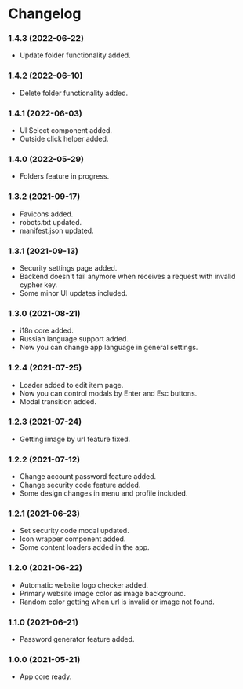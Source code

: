 Changelog
=========

### 1.4.3 (2022-06-22)
* Update folder functionality added.

### 1.4.2 (2022-06-10)
* Delete folder functionality added.


### 1.4.1 (2022-06-03)
* UI Select component added.
* Outside click helper added.


### 1.4.0 (2022-05-29)
* Folders feature in progress.


### 1.3.2 (2021-09-17)
* Favicons added.
* robots.txt updated.
* manifest.json updated.


### 1.3.1 (2021-09-13)
* Security settings page added.
* Backend doesn't fail anymore when receives a request with invalid cypher key.
* Some minor UI updates included.


### 1.3.0 (2021-08-21)
* i18n core added.
* Russian language support added.
* Now you can change app language in general settings.


### 1.2.4 (2021-07-25)
* Loader added to edit item page.
* Now you can control modals by Enter and Esc buttons.
* Modal transition added.


### 1.2.3 (2021-07-24)
* Getting image by url feature fixed.


### 1.2.2 (2021-07-12)
* Change account password feature added.
* Change security code feature added.
* Some design changes in menu and profile included.


### 1.2.1 (2021-06-23)
* Set security code modal updated.
* Icon wrapper component added.
* Some content loaders added in the app.


### 1.2.0 (2021-06-22)
* Automatic website logo checker added.
* Primary website image color as image background.
* Random color getting when url is invalid or image not found.


### 1.1.0 (2021-06-21)
* Password generator feature added.


### 1.0.0 (2021-05-21)
* App core ready.
